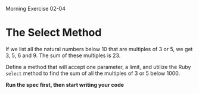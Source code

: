 Morning Exercise 02-04

# The Select Method

If we list all the natural numbers below 10 that are multiples of 3 or 5, we get 3, 5, 6 and 9.
The sum of these multiples is 23.

Define a method that will accept one parameter, a limit, and
utilize the Ruby `select` method to find the sum of all the multiples of 3 or 5 below 1000.

__Run the spec first, then start writing your code__
